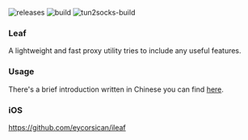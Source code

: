 ![releases](https://github.com/eycorsican/leaf/workflows/releases/badge.svg)
![build](https://github.com/eycorsican/leaf/workflows/build/badge.svg)
![tun2socks-build](https://github.com/eycorsican/leaf/workflows/tun2socks-build/badge.svg)

### Leaf
A lightweight and fast proxy utility tries to include any useful features.

### Usage
There's a brief introduction written in Chinese you can find [here](https://github.com/eycorsican/leaf/blob/master/README.zh.md).

### iOS
https://github.com/eycorsican/ileaf
